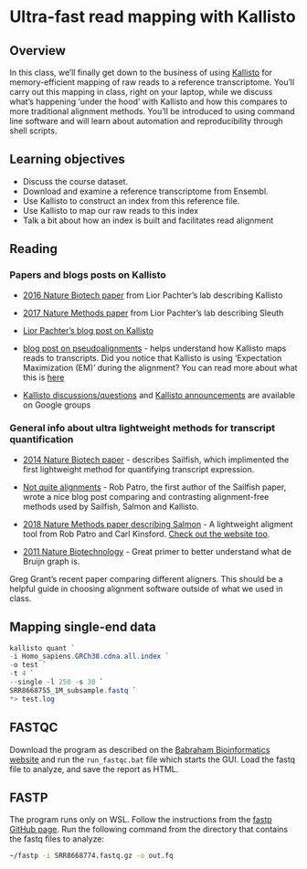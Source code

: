 # Ultra-fast read mapping with Kallisto

## Overview

In this class, we’ll finally get down to the business of using [Kallisto](https://pachterlab.github.io/kallisto/about) for memory-efficient mapping of raw reads to a reference transcriptome. You’ll carry out this mapping in class, right on your laptop, while we discuss what’s happening ‘under the hood’ with Kallisto and how this compares to more traditional alignment methods. You’ll be introduced to using command line software and will learn about automation and reproducibility through shell scripts.

## Learning objectives

* Discuss the course dataset.
* Download and examine a reference transcriptome from Ensembl.
* Use Kallisto to construct an index from this reference file.
* Use Kallisto to map our raw reads to this index
* Talk a bit about how an index is built and facilitates read alignment

## Reading

### Papers and blogs posts on Kallisto

* [2016 Nature Biotech paper](http://diytranscriptomics.github.io/Reading/files/Kallisto.pdf) from Lior Pachter’s lab describing Kallisto

* [2017 Nature Methods paper](http://diytranscriptomics.github.io/Reading/files/sleuth.pdf) from Lior Pachter’s lab describing Sleuth

* [Lior Pachter’s blog post on Kallisto](https://liorpachter.wordpress.com/2015/05/10/near-optimal-rna-seq-quantification-with-kallisto/)


* [blog post on pseudoalignments](http://tinyheero.github.io/2015/09/02/pseudoalignments-kallisto.html) - helps understand how Kallisto maps reads to transcripts. Did you notice that Kallisto is using ‘Expectation Maximization (EM)’ during the alignment? You can read more about what this is [here](http://diytranscriptomics.github.io/Reading/files/EM.pdf)

* [Kallisto discussions/questions](https://groups.google.com/forum/#!forum/kallisto-sleuth-users) and [Kallisto announcements](https://groups.google.com/forum/#!forum/kallisto-sleuth-announcements) are available on Google groups

### General info about ultra lightweight methods for transcript quantification

* [2014 Nature Biotech paper](http://diytranscriptomics.github.io/Reading/files/Sailfish.pdf) - describes Sailfish, which implimented the first lightweight method for quantifying transcript expression.

* [Not quite alignments](http://robpatro.com/blog/?p=248) - Rob Patro, the first author of the Sailfish paper, wrote a nice blog post comparing and contrasting alignment-free methods used by Sailfish, Salmon and Kallisto.

* [2018 Nature Methods paper describing Salmon](https://www.nature.com/articles/nmeth.4197) - A lightweight aligment tool from Rob Patro and Carl Kinsford. [Check out the website too](https://combine-lab.github.io/salmon/).

* [2011 Nature Biotechnology](http://diytranscriptomics.github.io/Reading/files/deBruijn.pdf) - Great primer to better understand what de Bruijn graph is.

Greg Grant’s recent paper comparing different aligners. This should be a helpful guide in choosing alignment software outside of what we used in class.

## Mapping single-end data

```powershell
kallisto quant `
-i Homo_sapiens.GRCh38.cdna.all.index `
-o test `
-t 4 `
--single -l 250 -s 30 `
SRR8668755_1M_subsample.fastq `
*> test.log
```

## FASTQC

Download the program as described on the [Babraham Bioinformatics website](https://www.bioinformatics.babraham.ac.uk/projects/fastqc/) and run the `run_fastqc.bat` file which starts the GUI.
Load the fastq file to analyze, and save the report as HTML.

## FASTP

The program runs only on WSL. Follow the instructions from the [fastp GitHub page](https://github.com/OpenGene/fastp).
Run the following command from the directory that contains the fastq files to analyze:

```bash
~/fastp -i SRR8668774.fastq.gz -o out.fq
```
